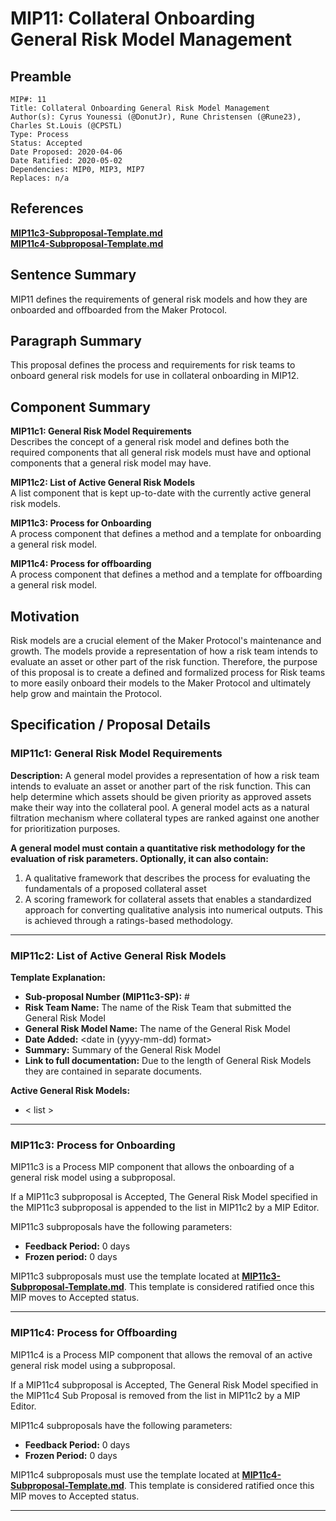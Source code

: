 # MIP11: Collateral Onboarding General Risk Model Management

## Preamble
```
MIP#: 11
Title: Collateral Onboarding General Risk Model Management
Author(s): Cyrus Younessi (@DonutJr), Rune Christensen (@Rune23), Charles St.Louis (@CPSTL)
Type: Process
Status: Accepted
Date Proposed: 2020-04-06
Date Ratified: 2020-05-02
Dependencies: MIP0, MIP3, MIP7
Replaces: n/a
```

## References
**[MIP11c3-Subproposal-Template.md](MIP11c3-Subproposal-Template.md)**  
**[MIP11c4-Subproposal-Template.md](MIP11c4-Subproposal-Template.md)**  

## Sentence Summary

MIP11 defines the requirements of general risk models and how they are onboarded and offboarded from the Maker Protocol.

## Paragraph Summary

This proposal defines the process and requirements for risk teams to onboard general risk models for use in collateral onboarding in MIP12.

## Component Summary

**MIP11c1: General Risk Model Requirements**  
Describes the concept of a general risk model and defines both the required components that all general risk models must have and optional components that a general risk model may have.

**MIP11c2: List of Active General Risk Models**  
A list component that is kept up-to-date with the currently active general risk models.

**MIP11c3: Process for Onboarding**  
A process component that defines a method and a template for onboarding a general risk model.

**MIP11c4: Process for offboarding**  
A process component that defines a method and a template for offboarding a general risk model.

## Motivation

Risk models are a crucial element of the Maker Protocol's maintenance and growth. The models provide a representation of how a risk team intends to evaluate an asset or other part of the risk function. Therefore, the purpose of this proposal is to create a defined and formalized process for Risk teams to more easily onboard their models to the Maker Protocol and ultimately help grow and maintain the Protocol.

## Specification / Proposal Details

### MIP11c1: General Risk Model Requirements

**Description:** A general model provides a representation of how a risk team intends to evaluate an asset or another part of the risk function. This can help determine which assets should be given priority as approved assets make their way into the collateral pool. A general model acts as a natural filtration mechanism where collateral types are ranked against one another for prioritization purposes. 

**A general model must contain a quantitative risk methodology for the evaluation of risk parameters. Optionally, it can also contain:** 

1. A qualitative framework that describes the process for evaluating the fundamentals of a proposed collateral asset
2. A scoring framework for collateral assets that enables a standardized approach for converting qualitative analysis into numerical outputs. This is achieved through a ratings-based methodology.

---

### MIP11c2: List of Active General Risk Models

**Template Explanation:**
- **Sub-proposal Number (MIP11c3-SP):** #
- **Risk Team Name:** The name of the Risk Team that submitted the General Risk Model
- **General Risk Model Name:** The name of the General Risk Model
- **Date Added:** <date in (yyyy-mm-dd) format>
- **Summary:** Summary of the General Risk Model
- **Link to full documentation:** Due to the length of General Risk Models they are contained in separate documents.

**Active General Risk Models:**

- < list >

---

### MIP11c3: Process for Onboarding

MIP11c3 is a Process MIP component that allows the onboarding of a general risk model using a subproposal. 

If a MIP11c3 subproposal is Accepted, The General Risk Model specified in the MIP11c3 subproposal is appended to the list in MIP11c2 by a MIP Editor.

MIP11c3 subproposals have the following parameters:
- **Feedback Period:** 0 days
- **Frozen period:** 0 days

MIP11c3 subproposals must use the template located at  **[MIP11c3-Subproposal-Template.md](MIP11c3-Subproposal-Template.md)**. This template is considered ratified once this MIP moves to Accepted status.

---

### MIP11c4: Process for Offboarding

MIP11c4 is a Process MIP component that allows the removal of an active general risk model using a subproposal. 

If a MIP11c4 subproposal is Accepted, The General Risk Model specified in the MIP11c4 Sub Proposal is removed from the list in MIP11c2 by a MIP Editor.

MIP11c4 subproposals have the following parameters:

- **Feedback Period:** 0 days
- **Frozen Period:** 0 days

MIP11c4 subproposals must use the template located at  **[MIP11c4-Subproposal-Template.md](MIP11c4-Subproposal-Template.md)**. This template is considered ratified once this MIP moves to Accepted status.

---
